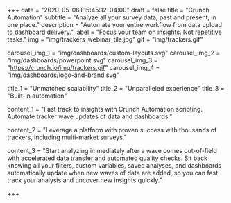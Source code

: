 +++
date = "2020-05-06T15:45:12-04:00"
draft = false
title = "Crunch Automation"
subtitle = "Analyze all your survey data, past and present, in one place."
description = "Automate your entire workflow from data upload to dashboard delivery."
label = "Focus your team on insights. Not repetitive tasks."
img = "img/trackers_webinar_tile.jpg"
gif = "img/trackers.gif"



carousel_img_1 = "img/dashboards/custom-layouts.svg"
carousel_img_2 = "img/dashboards/powerpoint.svg"
carousel_img_3 = "https://crunch.io/img/trackers.gif"
carousel_img_4 = "img/dashboards/logo-and-brand.svg"

title_1 = "Unmatched scalability"
title_2 = "Unparalleled experience"
title_3 = "Built-in automation"

content_1 = "Fast track to insights with Crunch Automation scripting. Automate tracker wave updates of data and dashboards."

content_2 = "Leverage a platform with proven success with thousands of trackers, including multi-market surveys."

content_3 = "Start analyzing immediately after a wave comes out-of-field with accelerated data transfer and automated quality checks. Sit back knowing all your filters, custom variables, saved analyses, and dashboards automatically update when new waves of data are added, so you can fast track your analysis and uncover new insights quickly."


+++